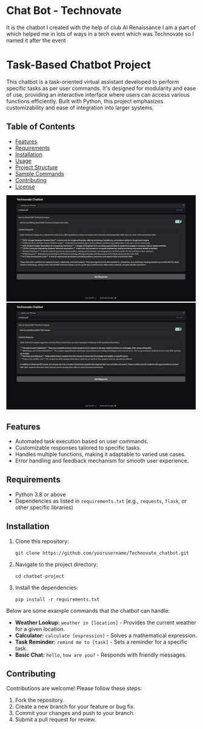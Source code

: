 <!DOCTYPE html>
<html lang="en">
<head>
    <meta charset="UTF-8">
    <meta name="viewport" content="width=device-width, initial-scale=1.0">
    <h1>Chat Bot - Technovate </h1>
    <p>It is the chatbot I created with the help of club AI Renaissance I am a part of which helped me in lots of ways in a tech event which was Technovate so I named it after the event</p>
</head>
<body>

<h1>Task-Based Chatbot Project</h1>

<p>This chatbot is a task-oriented virtual assistant developed to perform specific tasks as per user commands. It's designed for modularity and ease of use, providing an interactive interface where users can access various functions efficiently. Built with Python, this project emphasizes customizability and ease of integration into larger systems.</p>

<h2>Table of Contents</h2>
<ul>
    <li><a href="#features">Features</a></li>
    <li><a href="#requirements">Requirements</a></li>
    <li><a href="#installation">Installation</a></li>
    <li><a href="#usage">Usage</a></li>
    <li><a href="#structure">Project Structure</a></li>
    <li><a href="#sample-commands">Sample Commands</a></li>
    <li><a href="#contributing">Contributing</a></li>
    <li><a href="#license">License</a></li>
</ul>

<img src="1.jpeg" alt="Image 1 Description" width="500">
<img src="2.jpeg" alt="Image 2 Description" width="500">

<h2 id="features">Features</h2>
<ul>
    <li>Automated task execution based on user commands.</li>
    <li>Customizable responses tailored to specific tasks.</li>
    <li>Handles multiple functions, making it adaptable to varied use cases.</li>
    <li>Error handling and feedback mechanism for smooth user experience.</li>
</ul>

<h2 id="requirements">Requirements</h2>
<ul>
    <li>Python 3.8 or above</li>
    <li>Dependencies as listed in <code>requirements.txt</code> (e.g., <code>requests</code>, <code>flask</code>, or other specific libraries)</li>
</ul>

<h2 id="installation">Installation</h2>
<ol>
    <li>Clone this repository:</li>
    <pre><code>git clone https://github.com/yourusername/Technovate_chatbot.git</code></pre>
    <li>Navigate to the project directory:</li>
    <pre><code>cd chatbot-project</code></pre>
    <li>Install the dependencies:</li>
    <pre><code>pip install -r requirements.txt</code></pre>
</ol>

<p>Below are some example commands that the chatbot can handle:</p>
<ul>
    <li><strong>Weather Lookup:</strong> <code>weather in [location]</code> - Provides the current weather for a given location.</li>
    <li><strong>Calculator:</strong> <code>calculate [expression]</code> - Solves a mathematical expression.</li>
    <li><strong>Task Reminder:</strong> <code>remind me to [task]</code> - Sets a reminder for a specific task.</li>
    <li><strong>Basic Chat:</strong> <code>hello</code>, <code>how are you?</code> - Responds with friendly messages.</li>
</ul>

<h2 id="contributing">Contributing</h2>
<p>Contributions are welcome! Please follow these steps:</p>
<ol>
    <li>Fork the repository.</li>
    <li>Create a new branch for your feature or bug fix.</li>
    <li>Commit your changes and push to your branch.</li>
    <li>Submit a pull request for review.</li>
</ol>


</body>
</html>
